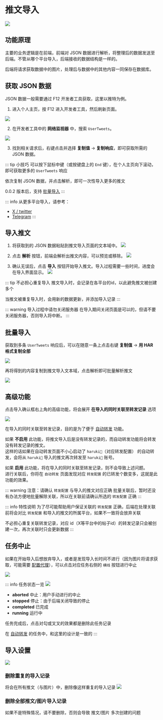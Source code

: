 # 推文导入
![](./assets/2024-12-30_161640.jpg)

## 功能原理
主要的业务逻辑是在前端，前端对 JSON 数据进行解析，将整理后的数据发送至后端。不管从哪个平台导入，后端接收的数据结构是一样的。

后端将请求获取数据中的图片，处理后与数据中的其他内容一同保存在数据库。

## 获取 JSON 数据
JSON 数据一般需要通过 F12 开发者工具获取，这里以推特为例。

1. 进入个人主页，按 F12 进入开发者工具，然后刷新页面。

![](./assets/2024-12-30_162236.jpg)

2. 在开发者工具中的 **网络监视器** 中，搜索 `UserTweets`。

![](./assets/2024-12-30_162607.jpg)

3. 找到相关请求后，右键点击并选择 **复制值** -> **复制响应**，即可获取所需的 JSON 数据。

::: tip 小技巧
可以按下鼠标中键（或按键盘上的 `End` 键），在个人主页向下滚动，即可获取更多的 `UserTweets` 响应

依次复制 JSON 数据，并点击解析，即可一次性导入更多的推文

0.0.2 版本后，支持 [批量导入](#批量导入)
:::

::: info 从更多平台导入，请参考：
- [X / twitter](./import/x-twitter.md)
- [Telegram](./import/telegram.md)
:::

## 导入推文
1. 将获取到的 JSON 数据粘贴到推文导入页面的文本域中。
![](./assets/2024-12-30_163434.jpg)

2. 点击 **解析** 按钮，前端会解析出推文内容，可以预览或移除。
![](./assets/2024-12-30_163532.jpg)

3. 确认无误后，点击 **导入** 按钮开始导入推文。导入过程需要一些时间，进度会在导入界面显示。
![](./assets/2024-12-30_163726.jpg)

::: tip 不必担心重复导入
推文导入时，会记录在各平台的id，以此避免推文被创建多个

当推文被重复导入时，会用新的数据更新，并添加导入记录
:::


::: warning 导入过程中请勿关闭服务器
在导入期间关闭页面是可以的，但请不要关闭服务器，否则导入将中断。
:::

## 批量导入 <Badge type="tip" text="0.0.2" />
获取到多条 `UserTweets` 响应后，可以在随意一条上点击右键 **复制值** -> **用 HAR 格式复制全部**

![](./assets/2025-01-14_131641.jpg)

再将得到的内容复制到推文导入文本域，点击解析即可批量解析推文

![](./assets/2025-01-14_132204.jpg)


## 高级功能 <Badge type="tip" text="0.0.2" />
点击导入确认框右上角的高级功能，将会展开 **在导入的同时关联至转发记录** 选项

![](./assets/2025-01-14_134916.jpg)

在导入的同时关联至转发记录，目的是为了便于 [自动转发](./tweet-forward.md#自动转发) 功能。

如果 **不启用** 此功能，将推文导入后是没有转发记录的，而自动转发功能将会转发没有转发记录的推文。  
这样的话如果在自动转发页面不小心启动了 `haruki🐻`（对应转发配置） 的自动转发，会将从 `haruki🐻` 导入的推文再次转发至 `haruki🐻` 账号。

如果 **启用** 此功能，将在导入的同时关联至转发记录，则不会导致上述问题。  
进行关联后，你将在 `自动转发` 页面发现对应 `转发配置` 的已转发个数变多，这就是此功能的效果。

::: warning 注意：请确认 `转发配置` 与导入的推文对应正确
批量关联后，暂时还没有办法方便地批量解除关联，所以在关联前请确认所选的 `转发配置` 正确
:::

::: info 特性说明
为了尽可能帮助用户保证关联的 `转发配置` 正确，后端在处理关联前将会对比 `转发配置` 和导入的推文的所属平台，如果不一致将会放弃关联

不必担心重复关联转发记录，对应 id（X等平台中的帖子id）的转发记录只会被创建一次，再次关联时只会更新数据
:::


## 任务中止 <Badge type="tip" text="0.0.2" />
如果在开始导入后想放弃导入，或者是发现导入长时间不进行（因为图片将请求获取，可能需要 [配置代理](./system-config.md#代理配置)），可以点击对应任务右侧的 `横线` 按钮进行中止

![](./assets/2025-01-14_143148.jpg)

::: info 任务状态一览
![](./assets/2025-01-14_143622.jpg)

- **aborted** 中止：用户手动进行的中止
- **stopped** 停止：由于后端关闭导致的停止
- **completed** 已完成
- **running** 运行中

任务完成后，点击对勾或叉叉的效果都是删除此任务记录

在 [自动转发](./tweet-forward.md#自动转发) 的任务中，和这里的设计是一致的
:::




## 导入设置
![](./assets/2024-12-30_171951.jpg)

### 删除重复的导入记录
将会在所有推文（与图片）中，删除像这样重复的导入记录
![](./assets/2024-12-30_172502.jpg)

### 删除全部推文/图片导入记录
如果不是特殊情况，请不要删除，否则会导致 推文/图片 多次创建的问题

